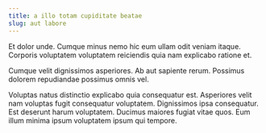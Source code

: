 ```yaml
---
title: a illo totam cupiditate beatae
slug: aut labore
---
```


Et dolor unde. Cumque minus nemo hic eum ullam odit veniam itaque. Corporis voluptatem voluptatem reiciendis quia nam explicabo ratione et.

Cumque velit dignissimos asperiores. Ab aut sapiente rerum. Possimus dolorem repudiandae possimus omnis vel.

Voluptas natus distinctio explicabo quia consequatur est. Asperiores velit nam voluptas fugit consequatur voluptatem. Dignissimos ipsa consequatur. Est deserunt harum voluptatem. Ducimus maiores fugiat vitae quos. Eum illum minima ipsum voluptatem ipsum qui tempore.
